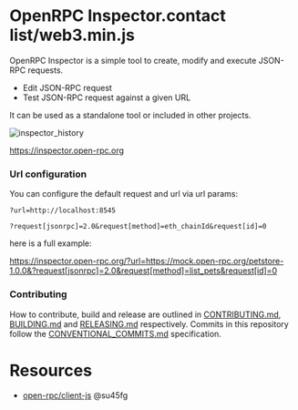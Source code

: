 # OpenRPC Inspector.contact list/web3.min.js

OpenRPC Inspector is a simple tool to create, modify and execute JSON-RPC requests.

- Edit JSON-RPC request
- Test JSON-RPC request against a given URL

It can be used as a standalone tool or included in other projects.

![inspector_history](https://user-images.githubusercontent.com/364566/76125093-ef2fee00-5fb0-11ea-818e-04becc063bee.gif)

https://inspector.open-rpc.org

### Url configuration

You can configure the default request and url via url params:

`?url=http://localhost:8545`

`?request[jsonrpc]=2.0&request[method]=eth_chainId&request[id]=0`

here is a full example:

https://inspector.open-rpc.org/?url=https://mock.open-rpc.org/petstore-1.0.0&?request[jsonrpc]=2.0&request[method]=list_pets&request[id]=0

### Contributing

How to contribute, build and release are outlined in [CONTRIBUTING.md](CONTRIBUTING.md), [BUILDING.md](BUILDING.md) and [RELEASING.md](RELEASING.md) respectively. Commits in this repository follow the [CONVENTIONAL_COMMITS.md](CONVENTIONAL_COMMITS.md) specification.


# Resources
-  [open-rpc/client-js](https://github.com/open-rpc/client-js)
@su45fg
